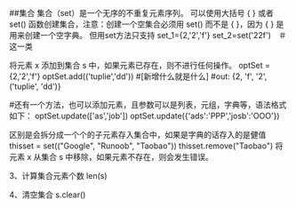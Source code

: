 ##集合
集合（set）是一个无序的不重复元素序列。
可以使用大括号 { } 或者 set() 函数创建集合，注意：创建一个空集合必须用 set() 而不是 { }，因为 { } 是用来创建一个空字典。
但用set方法只支持
set_1={2,'2','f'}
set_2=set('22f')　＃这一类

将元素 x 添加到集合 s 中，如果元素已存在，则不进行任何操作。
optSet = {2,'2','f'}
optSet.add(('tuplie','dd')) #[新增什么就是什么]
#out: {2, 'f', '2', ('tuplie', 'dd')}

#还有一个方法，也可以添加元素，且参数可以是列表，元组，字典等，语法格式如下：
optSet.update(['as','job'])
optSet.update({'ads':'PPP','josb':'OOO'})

区别是会拆分成一个个的子元素存入集合中，如果是字典的话存入的是健值
thisset = set(("Google", "Runoob", "Taobao"))
thisset.remove("Taobao")
将元素 x 从集合 s 中移除，如果元素不存在，则会发生错误。

3、计算集合元素个数
len(s)


4、清空集合
s.clear()
